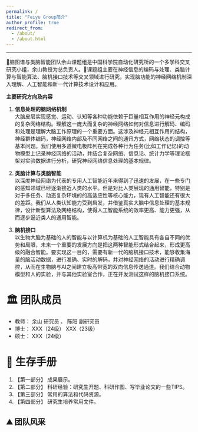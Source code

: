 ```yaml
---
permalink: /
title: "Feiyu Group简介"
author_profile: true
redirect_from: 
  - /about/
  - /about.html
---
```


------

🎯脑图谱与类脑智能团队余山课题组是中国科学院自动化研究所的一个多学科交叉研究小组，余山教授为总负责人。🚀课题组主要在神经信息的编码与处理、类脑计算与智能算法、脑机接口技术等交叉领域进行研究，实现脑功能的神经网络机制深入理解、人工智能和新一代计算技术设计和应用。

**主要研究方向及内容**

1. **信息处理的脑网络机制**  
大脑皮层实现感觉、运动、认知等各种功能依赖于巨量相互作用的神经元构成的复杂网络结构。理解这一庞大而复杂的神经网络如何对信息进行解码、编码和处理是理解大脑工作原理的一个重要方面。这涉及神经元相互作用的结构，神经群体编码，神经网络内部及不同网络之间的通讯方式，网络状态的调控等基本问题。我们使用多道微电极阵列在完成各种行为任务(比如工作记忆)的动物模型上记录神经网络的活动，并结合复杂网络、信息论、统计力学等理论框架对实验数据进行分析，研究神经网络信息处理的基本规律。

2. **类脑计算与类脑智能**  
以深度神经网络为代表的专用人工智能近年来得到了迅速的发展，在一些专门的感知领域已经逐渐接近人类的水平。但是对比人类展现的通用智能，特别是对于多任务、动态复杂环境的的高适应性等核心能力，现有人工智能还有很大的差距。我们从人类认知能力受到启发，并借鉴真实大脑中信息处理的基本规律，设计新型算法及网络结构，使得人工智能系统的效率更高、能力更强，从而逐步逼近类人的通用智能。

3. **脑机接口**  
以生物大脑为基础的人的智能与以计算机为基础的人工智能具有各自不同的优势和局限，未来一个重要的发展方向是把这两种智能形式结合起来，形成更高级的融合智能。要实现这一目的，需要有新一代的脑机接口技术，能够收集海量的脑活动数据，进行准确、实时的解码，并对神经网络的活动进行精确调控，从而在生物脑与AI之间建立极高带宽的双向信息传送通道。我们结合动物模型和人的实验，并与其他实验室合作，正在开发测试这样的脑机接口系统。

🏛️ 团队成员
======
* 教师： 余山 研究员 、 陈阳 副研究员
* 博士： XXX（24级）
        XXX（23级）
* 硕士： XXX（24级）


🚩 生存手册
======
1. 【第一部分】 成果展示。
1. 【第二部分】 科研经验：研究生开题、科研作图、写毕业论文的一些TIPS。 
1. 【第三部分】 常用的算法和代码资源。
1. 【第四部分】 研究生培养常用文件。

⛰️ 团队风采
------

